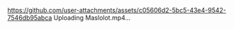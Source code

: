 https://github.com/user-attachments/assets/c05606d2-5bc5-43e4-9542-7546db95abca
Uploading Maslolot.mp4…

